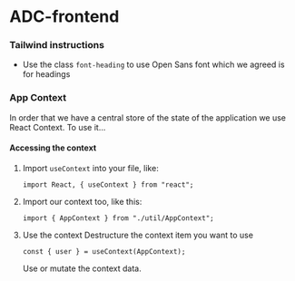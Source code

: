 # ADC-frontend

### Tailwind instructions

-   Use the class `font-heading` to use Open Sans font which we agreed is for headings

### App Context

In order that we have a central store of the state of the application we use React Context. To use it...

#### Accessing the context

1.  Import `useContext` into your file, like:

    `import React, { useContext } from "react";`

2.  Import our context too, like this:

    `import { AppContext } from "./util/AppContext";`

3.  Use the context
    Destructure the context item you want to use

    `const { user } = useContext(AppContext);`

    Use or mutate the context data.

